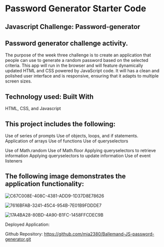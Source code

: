 # Password Generator Starter Code

## Javascript Challenge: Password-generator

## Password generator challenge activity.

The purpose of the week three challenge is to create an application that people can use to generate a random password based on the selected criteria. This app will run in the browser and will feature dynamically updated HTML and CSS powered by JavaScript code. It will has a clean and polished user interface and is responsive, ensuring that it adapts to multiple screen sizes.

## Technology used: Built With

HTML, CSS, and Javascript

## This project includes the following:

Use of series of prompts
Use of objects, loops, and if statements.
Application of arrays
Use of functions
Use of queryselectors

Use of Math.random
Use of Math.floor
Applying queryselectors to retrieve information
Applying queryselectors to update information
Use of event listeners

## The following image demonstrates the application functionality:

![C67C008E-408C-4381-ADD9-1D37D8E78626](https://user-images.githubusercontent.com/112995643/206886327-3e80175a-f984-4d6e-ac1f-700c2f2042a1.jpeg)

![7616BFAB-3241-45C4-954B-7E01B9FDDDE7](https://user-images.githubusercontent.com/112995643/206886344-10f5d970-dfcc-4f42-a6c7-78e65cca3083.jpeg)

![17A4BA28-80BD-4A90-B1FC-1458FFCDEC9B](https://user-images.githubusercontent.com/112995643/206886348-d9910b64-a1b8-41a7-aa67-daed5f19c6b3.jpeg)

Deployed Application:

Github Repository: https://github.com/mia2380/Ballemand-JS-password-generator.git
